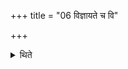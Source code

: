 +++
title = "06 विज्ञायते च वि"

+++

<details><summary>थिते</summary>

विज्ञायते च वि वा एतौ द्विषाते यश्चोखायां यश्च चीयते । ब्रह्म यजुः । यत्सन्न्युप्य विहरति ब्रह्मणैवैनौ संशास्तीति ६
</details>
